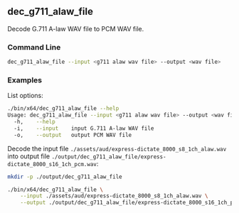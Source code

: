 ## dec_g711_alaw_file

Decode G.711 A-law WAV file to PCM WAV file.

### Command Line

```sh
dec_g711_alaw_file --input <g711 alaw wav file> --output <wav file>
```

###	Examples

List options:

```sh
./bin/x64/dec_g711_alaw_file --help
Usage: dec_g711_alaw_file --input <g711 alaw wav file> --output <wav file>
  -h,    --help
  -i,    --input    input G.711 A-law WAV file
  -o,    --output   output PCM WAV file
```

Decode the input file `./assets/aud/express-dictate_8000_s8_1ch_alaw.wav` into output file `./output/dec_g711_alaw_file/express-dictate_8000_s16_1ch_pcm.wav`:

```sh
mkdir -p ./output/dec_g711_alaw_file

./bin/x64/dec_g711_alaw_file \
    --input ./assets/aud/express-dictate_8000_s8_1ch_alaw.wav \
    --output ./output/dec_g711_alaw_file/express-dictate_8000_s16_1ch_pcm.wav
```

